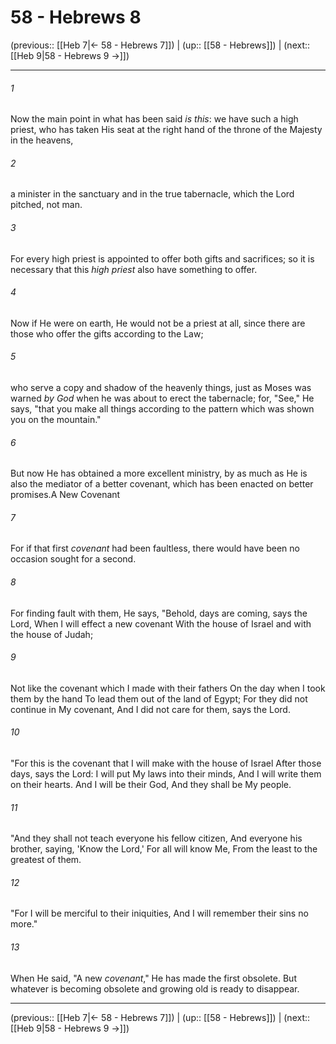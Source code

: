 # 58 - Hebrews 8

(previous:: [[Heb 7|← 58 - Hebrews 7]]) | (up:: [[58 - Hebrews]]) | (next:: [[Heb 9|58 - Hebrews 9 →]])

***


###### 1 
Now the main point in what has been said _is this_: we have such a high priest, who has taken His seat at the right hand of the throne of the Majesty in the heavens, 

###### 2 
a minister in the sanctuary and in the true tabernacle, which the Lord pitched, not man. 

###### 3 
For every high priest is appointed to offer both gifts and sacrifices; so it is necessary that this _high priest_ also have something to offer. 

###### 4 
Now if He were on earth, He would not be a priest at all, since there are those who offer the gifts according to the Law; 

###### 5 
who serve a copy and shadow of the heavenly things, just as Moses was warned _by God_ when he was about to erect the tabernacle; for, "See," He says, "that you make all things according to the pattern which was shown you on the mountain." 

###### 6 
But now He has obtained a more excellent ministry, by as much as He is also the mediator of a better covenant, which has been enacted on better promises.A New Covenant 

###### 7 
For if that first _covenant_ had been faultless, there would have been no occasion sought for a second. 

###### 8 
For finding fault with them, He says, "Behold, days are coming, says the Lord, When I will effect a new covenant With the house of Israel and with the house of Judah; 

###### 9 
Not like the covenant which I made with their fathers On the day when I took them by the hand To lead them out of the land of Egypt; For they did not continue in My covenant, And I did not care for them, says the Lord. 

###### 10 
"For this is the covenant that I will make with the house of Israel After those days, says the Lord: I will put My laws into their minds, And I will write them on their hearts. And I will be their God, And they shall be My people. 

###### 11 
"And they shall not teach everyone his fellow citizen, And everyone his brother, saying, 'Know the Lord,' For all will know Me, From the least to the greatest of them. 

###### 12 
"For I will be merciful to their iniquities, And I will remember their sins no more." 

###### 13 
When He said, "A new _covenant_," He has made the first obsolete. But whatever is becoming obsolete and growing old is ready to disappear.

***

(previous:: [[Heb 7|← 58 - Hebrews 7]]) | (up:: [[58 - Hebrews]]) | (next:: [[Heb 9|58 - Hebrews 9 →]])
